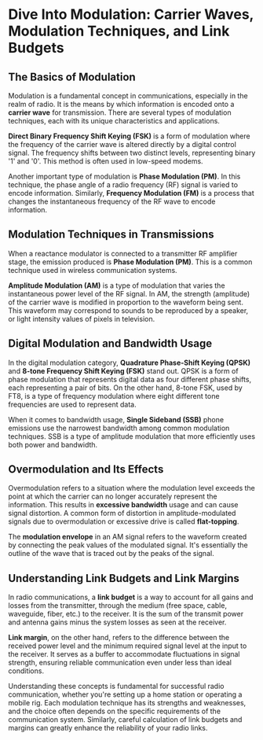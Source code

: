 # Dive Into Modulation: Carrier Waves, Modulation Techniques, and Link Budgets

## The Basics of Modulation

Modulation is a fundamental concept in communications, especially in the realm of radio. It is the means by which information is encoded onto a **carrier wave** for transmission. There are several types of modulation techniques, each with its unique characteristics and applications.

**Direct Binary Frequency Shift Keying (FSK)** is a form of modulation where the frequency of the carrier wave is altered directly by a digital control signal. The frequency shifts between two distinct levels, representing binary '1' and '0'. This method is often used in low-speed modems.

Another important type of modulation is **Phase Modulation (PM)**. In this technique, the phase angle of a radio frequency (RF) signal is varied to encode information. Similarly, **Frequency Modulation (FM)** is a process that changes the instantaneous frequency of the RF wave to encode information. 

## Modulation Techniques in Transmissions

When a reactance modulator is connected to a transmitter RF amplifier stage, the emission produced is **Phase Modulation (PM)**. This is a common technique used in wireless communication systems.

**Amplitude Modulation (AM)** is a type of modulation that varies the instantaneous power level of the RF signal. In AM, the strength (amplitude) of the carrier wave is modified in proportion to the waveform being sent. This waveform may correspond to sounds to be reproduced by a speaker, or light intensity values of pixels in television.

## Digital Modulation and Bandwidth Usage

In the digital modulation category, **Quadrature Phase-Shift Keying (QPSK)** and **8-tone Frequency Shift Keying (FSK)** stand out. QPSK is a form of phase modulation that represents digital data as four different phase shifts, each representing a pair of bits. On the other hand, 8-tone FSK, used by FT8, is a type of frequency modulation where eight different tone frequencies are used to represent data.

When it comes to bandwidth usage, **Single Sideband (SSB)** phone emissions use the narrowest bandwidth among common modulation techniques. SSB is a type of amplitude modulation that more efficiently uses both power and bandwidth.

## Overmodulation and Its Effects

Overmodulation refers to a situation where the modulation level exceeds the point at which the carrier can no longer accurately represent the information. This results in **excessive bandwidth** usage and can cause signal distortion. A common form of distortion in amplitude-modulated signals due to overmodulation or excessive drive is called **flat-topping**.

The **modulation envelope** in an AM signal refers to the waveform created by connecting the peak values of the modulated signal. It's essentially the outline of the wave that is traced out by the peaks of the signal.

## Understanding Link Budgets and Link Margins

In radio communications, a **link budget** is a way to account for all gains and losses from the transmitter, through the medium (free space, cable, waveguide, fiber, etc.) to the receiver. It is the sum of the transmit power and antenna gains minus the system losses as seen at the receiver.

**Link margin**, on the other hand, refers to the difference between the received power level and the minimum required signal level at the input to the receiver. It serves as a buffer to accommodate fluctuations in signal strength, ensuring reliable communication even under less than ideal conditions. 

Understanding these concepts is fundamental for successful radio communication, whether you're setting up a home station or operating a mobile rig. Each modulation technique has its strengths and weaknesses, and the choice often depends on the specific requirements of the communication system. Similarly, careful calculation of link budgets and margins can greatly enhance the reliability of your radio links.